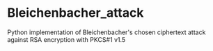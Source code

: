 # Bleichenbacher_attack
 Python implementation of Bleichenbacher's chosen ciphertext attack against RSA encryption with PKCS#1 v1.5
